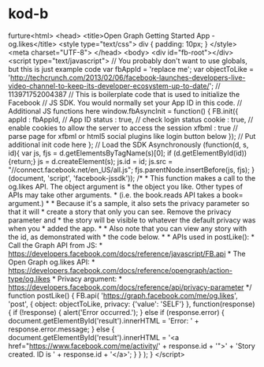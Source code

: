 kod-b
=====

furture&lt;html> &lt;head> &lt;title>Open Graph Getting Started App - og.likes&lt;/title> &lt;style type="text/css"> div { padding: 10px; } &lt;/style> &lt;meta charset="UTF-8"> &lt;/head> &lt;body> &lt;div id="fb-root">&lt;/div> &lt;script type="text/javascript">   // You probably don't want to use globals, but this is just example code   var fbAppId = 'replace me';   var objectToLike = 'http://techcrunch.com/2013/02/06/facebook-launches-developers-live-video-channel-to-keep-its-developer-ecosystem-up-to-date/';    // 	113971752004387       // This is boilerplate code that is used to initialize the Facebook   // JS SDK.  You would normally set your App ID in this code.    // Additional JS functions here   window.fbAsyncInit = function() {     FB.init({       appId      : fbAppId,        // App ID       status     : true,           // check login status       cookie     : true,           // enable cookies to allow the server to access the session       xfbml      : true            // parse page for xfbml or html5 social plugins like login button below     });      // Put additional init code here   };    // Load the SDK Asynchronously   (function(d, s, id){      var js, fjs = d.getElementsByTagName(s)[0];      if (d.getElementById(id)) {return;}      js = d.createElement(s); js.id = id;      js.src = "//connect.facebook.net/en_US/all.js";      fjs.parentNode.insertBefore(js, fjs);    }(document, 'script', 'facebook-jssdk'));    /*    * This function makes a call to the og.likes API.  The object argument is    * the object you like.  Other types of APIs may take other arguments.    * (i.e. the book.reads API takes a book= argument.)    *    * Because it's a sample, it also sets the privacy parameter so that it will    * create a story that only you can see.  Remove the privacy parameter and    * the story will be visible to whatever the default privacy was when you    * added the app.    *    * Also note that you can view any story with the id, as demonstrated with    * the code below.    *    * APIs used in postLike():    * Call the Graph API from JS:    *   https://developers.facebook.com/docs/reference/javascript/FB.api    * The Open Graph og.likes API:    *   https://developers.facebook.com/docs/reference/opengraph/action-type/og.likes    * Privacy argument:    *   https://developers.facebook.com/docs/reference/api/privacy-parameter    */    function postLike() {     FB.api(        'https://graph.facebook.com/me/og.likes',        'post',        { object: objectToLike,          privacy: {'value': 'SELF'} },        function(response) {          if (!response) {            alert('Error occurred.');          } else if (response.error) {            document.getElementById('result').innerHTML = 'Error: ' + response.error.message;          } else {            document.getElementById('result').innerHTML =              '&lt;a href=\"https://www.facebook.com/me/activity/' + response.id + '\">' +              'Story created.  ID is ' + response.id + '&lt;/a>';          }        }     );   } &lt;/script>
